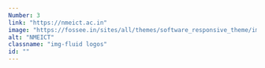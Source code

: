 ```yaml
---
Number: 3
link: "https://nmeict.ac.in"
image: "https://fossee.in/sites/all/themes/software_responsive_theme/img/nmeict-logo.png"
alt: "NMEICT"
classname: "img-fluid logos"
id: ""
---
```

